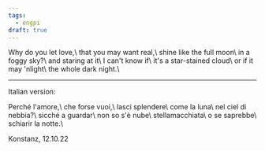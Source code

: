 ```yaml
---
tags:
  - engpi
draft: true
---
```

Why do you let love,\\
that you may want real,\\
shine like the full moon\\
in a foggy sky?\\
and staring at it\\
I can't know if\\
it's a star-stained cloud\\
or if it may 'nlight\\
the whole dark night.\\

---

Italian version: 

Perché l'amore,\\
che forse vuoi,\\
lasci splendere\\
come la luna\\
nel ciel di nebbia?\\
sicché a guardar\\
non so s'è nube\\
stellamacchiata\\
o se saprebbe\\
schiarir la notte.\\

Konstanz, 12.10.22